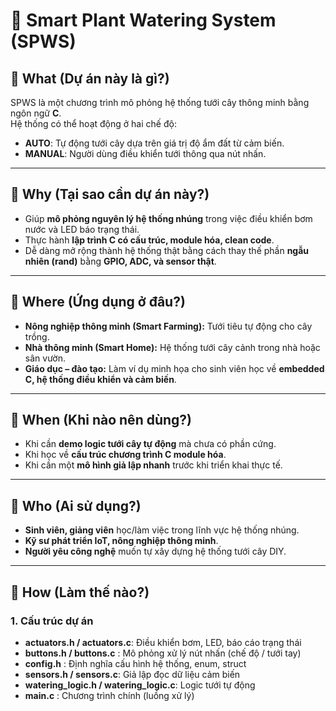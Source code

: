 # 🌱 Smart Plant Watering System (SPWS)

## 📌 What (Dự án này là gì?)
SPWS là một chương trình mô phỏng hệ thống tưới cây thông minh bằng ngôn ngữ **C**.  
Hệ thống có thể hoạt động ở hai chế độ:
- **AUTO**: Tự động tưới cây dựa trên giá trị độ ẩm đất từ cảm biến.
- **MANUAL**: Người dùng điều khiển tưới thông qua nút nhấn.

---

## 📌 Why (Tại sao cần dự án này?)
- Giúp **mô phỏng nguyên lý hệ thống nhúng** trong việc điều khiển bơm nước và LED báo trạng thái.  
- Thực hành **lập trình C có cấu trúc, module hóa, clean code**.  
- Dễ dàng mở rộng thành hệ thống thật bằng cách thay thế phần **ngẫu nhiên (rand)** bằng **GPIO, ADC, và sensor thật**.

---

## 📌 Where (Ứng dụng ở đâu?)
- **Nông nghiệp thông minh (Smart Farming):** Tưới tiêu tự động cho cây trồng.  
- **Nhà thông minh (Smart Home):** Hệ thống tưới cây cảnh trong nhà hoặc sân vườn.  
- **Giáo dục – đào tạo:** Làm ví dụ minh họa cho sinh viên học về **embedded C, hệ thống điều khiển và cảm biến**.

---

## 📌 When (Khi nào nên dùng?)
- Khi cần **demo logic tưới cây tự động** mà chưa có phần cứng.  
- Khi học về **cấu trúc chương trình C module hóa**.  
- Khi cần một **mô hình giả lập nhanh** trước khi triển khai thực tế.

---

## 📌 Who (Ai sử dụng?)
- **Sinh viên, giảng viên** học/làm việc trong lĩnh vực hệ thống nhúng.  
- **Kỹ sư phát triển IoT, nông nghiệp thông minh**.  
- **Người yêu công nghệ** muốn tự xây dựng hệ thống tưới cây DIY.

---

## 📌 How (Làm thế nào?)
### 1. Cấu trúc dự án
- **actuators.h / actuators.c**: Điều khiển bơm, LED, báo cáo trạng thái
- **buttons.h / buttons.c** : Mô phỏng xử lý nút nhấn (chế độ / tưới tay)
- **config.h** : Định nghĩa cấu hình hệ thống, enum, struct
- **sensors.h / sensors.c**: Giả lập đọc dữ liệu cảm biến 
- **watering_logic.h / watering_logic.c**: Logic tưới tự động
- **main.c** : Chương trình chính (luồng xử lý)
